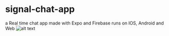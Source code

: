 # signal-chat-app
a Real time chat app made with Expo and Firebase runs on IOS, Android and Web
![alt text](https://imgur.com/a/UiER5fy)

